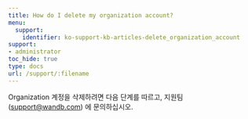 ```yaml
---
title: How do I delete my organization account?
menu:
  support:
    identifier: ko-support-kb-articles-delete_organization_account
support:
- administrator
toc_hide: true
type: docs
url: /support/:filename
---
```


Organization 계정을 삭제하려면 다음 단계를 따르고, 지원팀 (support@wandb.com) 에 문의하십시오.
